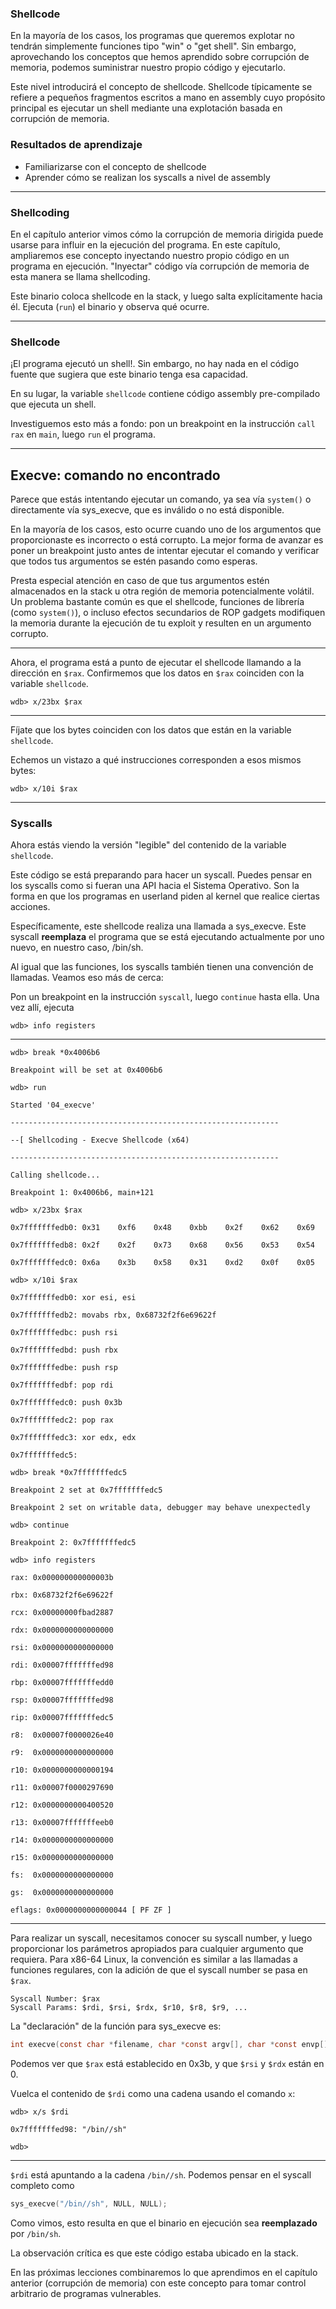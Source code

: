### Shellcode

En la mayoría de los casos, los programas que queremos explotar no tendrán simplemente funciones tipo "win" o "get shell". Sin embargo, aprovechando los conceptos que hemos aprendido sobre corrupción de memoria, podemos suministrar nuestro propio código y ejecutarlo.

Este nivel introducirá el concepto de shellcode. Shellcode típicamente se refiere a pequeños fragmentos escritos a mano en assembly cuyo propósito principal es ejecutar un shell mediante una explotación basada en corrupción de memoria.

### Resultados de aprendizaje

- Familiarizarse con el concepto de shellcode
- Aprender cómo se realizan los syscalls a nivel de assembly

----


### Shellcoding

En el capítulo anterior vimos cómo la corrupción de memoria dirigida puede usarse para influir en la ejecución del programa. En este capítulo, ampliaremos ese concepto inyectando nuestro propio código en un programa en ejecución. "Inyectar" código vía corrupción de memoria de esta manera se llama shellcoding.

Este binario coloca shellcode en la stack, y luego salta explícitamente hacia él. Ejecuta (`run`) el binario y observa qué ocurre.

---

### Shellcode

¡El programa ejecutó un shell!. Sin embargo, no hay nada en el código fuente que sugiera que este binario tenga esa capacidad.

En su lugar, la variable `shellcode` contiene código assembly pre-compilado que ejecuta un shell.

Investiguemos esto más a fondo: pon un breakpoint en la instrucción `call rax` en `main`, luego `run` el programa.

---

## Execve: comando no encontrado

Parece que estás intentando ejecutar un comando, ya sea vía `system()` o directamente vía sys_execve, que es inválido o no está disponible.

En la mayoría de los casos, esto ocurre cuando uno de los argumentos que proporcionaste es incorrecto o está corrupto. La mejor forma de avanzar es poner un breakpoint justo antes de intentar ejecutar el comando y verificar que todos tus argumentos se estén pasando como esperas.

Presta especial atención en caso de que tus argumentos estén almacenados en la stack u otra región de memoria potencialmente volátil. Un problema bastante común es que el shellcode, funciones de librería (como `system()`), o incluso efectos secundarios de ROP gadgets modifiquen la memoria durante la ejecución de tu exploit y resulten en un argumento corrupto.

---

Ahora, el programa está a punto de ejecutar el shellcode llamando a la dirección en `$rax`. Confirmemos que los datos en `$rax` coinciden con la variable `shellcode`.

```wdb
wdb> x/23bx $rax
```

---

Fíjate que los bytes coinciden con los datos que están en la variable `shellcode`.

Echemos un vistazo a qué instrucciones corresponden a esos mismos bytes:

```wdb
wdb> x/10i $rax
```

---

### Syscalls

Ahora estás viendo la versión "legible" del contenido de la variable `shellcode`.

Este código se está preparando para hacer un syscall. Puedes pensar en los syscalls como si fueran una API hacia el Sistema Operativo. Son la forma en que los programas en userland piden al kernel que realice ciertas acciones.

Específicamente, este shellcode realiza una llamada a sys_execve. Este syscall **reemplaza** el programa que se está ejecutando actualmente por uno nuevo, en nuestro caso, /bin/sh.

Al igual que las funciones, los syscalls también tienen una convención de llamadas. Veamos eso más de cerca:

Pon un breakpoint en la instrucción `syscall`, luego `continue` hasta ella. Una vez allí, ejecuta

```wdb
wdb> info registers
```

---

```
wdb> break *0x4006b6

Breakpoint will be set at 0x4006b6

wdb> run

Started '04_execve'

------------------------------------------------------------

--[ Shellcoding - Execve Shellcode (x64)                    

------------------------------------------------------------

Calling shellcode...

Breakpoint 1: 0x4006b6, main+121

wdb> x/23bx $rax

0x7fffffffedb0: 0x31    0xf6    0x48    0xbb    0x2f    0x62    0x69    0x6e

0x7fffffffedb8: 0x2f    0x2f    0x73    0x68    0x56    0x53    0x54    0x5f

0x7fffffffedc0: 0x6a    0x3b    0x58    0x31    0xd2    0x0f    0x05

wdb> x/10i $rax

0x7fffffffedb0: xor esi, esi

0x7fffffffedb2: movabs rbx, 0x68732f2f6e69622f

0x7fffffffedbc: push rsi

0x7fffffffedbd: push rbx

0x7fffffffedbe: push rsp

0x7fffffffedbf: pop rdi

0x7fffffffedc0: push 0x3b

0x7fffffffedc2: pop rax

0x7fffffffedc3: xor edx, edx

0x7fffffffedc5:
```

``` 
wdb> break *0x7fffffffedc5

Breakpoint 2 set at 0x7fffffffedc5

Breakpoint 2 set on writable data, debugger may behave unexpectedly

wdb> continue

Breakpoint 2: 0x7fffffffedc5

wdb> info registers

rax: 0x000000000000003b

rbx: 0x68732f2f6e69622f

rcx: 0x00000000fbad2887

rdx: 0x0000000000000000

rsi: 0x0000000000000000

rdi: 0x00007fffffffed98

rbp: 0x00007fffffffedd0

rsp: 0x00007fffffffed98

rip: 0x00007fffffffedc5

r8:  0x00007f0000026e40

r9:  0x0000000000000000

r10: 0x0000000000000194

r11: 0x00007f0000297690

r12: 0x0000000000400520

r13: 0x00007fffffffeeb0

r14: 0x0000000000000000

r15: 0x0000000000000000

fs:  0x0000000000000000

gs:  0x0000000000000000

eflags: 0x0000000000000044 [ PF ZF ]
```

---

Para realizar un syscall, necesitamos conocer su syscall number, y luego proporcionar los parámetros apropiados para cualquier argumento que requiera. Para x86-64 Linux, la convención es similar a las llamadas a funciones regulares, con la adición de que el syscall number se pasa en `$rax`.

```
Syscall Number: $rax
Syscall Params: $rdi, $rsi, $rdx, $r10, $r8, $r9, ...
```

La "declaración" de la función para sys_execve es:

```c
int execve(const char *filename, char *const argv[], char *const envp[]);
```

Podemos ver que `$rax` está establecido en 0x3b, y que `$rsi` y `$rdx` están en 0.

Vuelca el contenido de `$rdi` como una cadena usando el comando `x`:

```
wdb> x/s $rdi

0x7fffffffed98: "/bin//sh"

wdb>
```

---

`$rdi` está apuntando a la cadena `/bin//sh`. Podemos pensar en el syscall completo como

```c
sys_execve("/bin//sh", NULL, NULL);
```

Como vimos, esto resulta en que el binario en ejecución sea **reemplazado** por `/bin/sh`.

La observación crítica es que este código estaba ubicado en la stack.

En las próximas lecciones combinaremos lo que aprendimos en el capítulo anterior (corrupción de memoria) con este concepto para tomar control arbitrario de programas vulnerables.